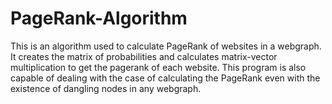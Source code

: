 # PageRank-Algorithm
This is an algorithm used to calculate PageRank of websites in a webgraph.
It creates the matrix of probabilities and calculates matrix-vector multiplication to get the pagerank of each website. This program is also capable of dealing with the case of calculating the PageRank even with the existence of dangling nodes in any webgraph.
